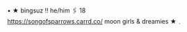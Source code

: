 • ★  bingsuz !!  he/him  🖇️  18  
https://songofsparrows.carrd.co/
moon girls & dreamies ★﹒  

<!---
bingsuz/bingsuz is a ✨ special ✨ repository because its `README.md` (this file) appears on your GitHub profile.
You can click the Preview link to take a look at your changes.
--->
